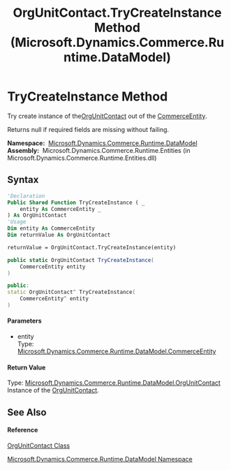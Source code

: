 ﻿---
title: OrgUnitContact.TryCreateInstance Method  (Microsoft.Dynamics.Commerce.Runtime.DataModel)
TOCTitle: TryCreateInstance Method
ms:assetid: M:Microsoft.Dynamics.Commerce.Runtime.DataModel.OrgUnitContact.TryCreateInstance(Microsoft.Dynamics.Commerce.Runtime.DataModel.CommerceEntity)
ms:mtpsurl: https://technet.microsoft.com/en-us/library/microsoft.dynamics.commerce.runtime.datamodel.orgunitcontact.trycreateinstance(v=AX.60)
ms:contentKeyID: 62209947
ms.date: 05/18/2015
mtps_version: v=AX.60
f1_keywords:
- Microsoft.Dynamics.Commerce.Runtime.DataModel.OrgUnitContact.TryCreateInstance
dev_langs:
- CSharp
- C++
- VB
---

# TryCreateInstance Method

Try create instance of the[OrgUnitContact](orgunitcontact-class-microsoft-dynamics-commerce-runtime-datamodel.md) out of the [CommerceEntity](commerceentity-class-microsoft-dynamics-commerce-runtime-datamodel.md).

Returns null if required fields are missing without failing.

**Namespace:**  [Microsoft.Dynamics.Commerce.Runtime.DataModel](microsoft-dynamics-commerce-runtime-datamodel-namespace.md)  
**Assembly:**  Microsoft.Dynamics.Commerce.Runtime.Entities (in Microsoft.Dynamics.Commerce.Runtime.Entities.dll)

## Syntax

``` vb
'Declaration
Public Shared Function TryCreateInstance ( _
    entity As CommerceEntity _
) As OrgUnitContact
'Usage
Dim entity As CommerceEntity
Dim returnValue As OrgUnitContact

returnValue = OrgUnitContact.TryCreateInstance(entity)
```

``` csharp
public static OrgUnitContact TryCreateInstance(
    CommerceEntity entity
)
```

``` c++
public:
static OrgUnitContact^ TryCreateInstance(
    CommerceEntity^ entity
)
```

#### Parameters

  - entity  
    Type: [Microsoft.Dynamics.Commerce.Runtime.DataModel.CommerceEntity](commerceentity-class-microsoft-dynamics-commerce-runtime-datamodel.md)  

#### Return Value

Type: [Microsoft.Dynamics.Commerce.Runtime.DataModel.OrgUnitContact](orgunitcontact-class-microsoft-dynamics-commerce-runtime-datamodel.md)  
Instance of the [OrgUnitContact](orgunitcontact-class-microsoft-dynamics-commerce-runtime-datamodel.md).  

## See Also

#### Reference

[OrgUnitContact Class](orgunitcontact-class-microsoft-dynamics-commerce-runtime-datamodel.md)

[Microsoft.Dynamics.Commerce.Runtime.DataModel Namespace](microsoft-dynamics-commerce-runtime-datamodel-namespace.md)

